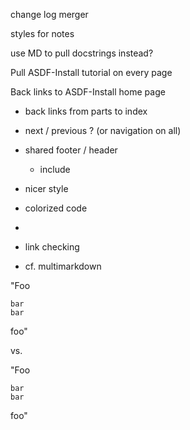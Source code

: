change log merger

styles for notes

use MD to pull docstrings instead?

Pull ASDF-Install tutorial on every page

Back links to ASDF-Install home page

- back links from parts to index
- next / previous ? (or navigation on all)
- shared footer / header
  - include
- nicer style
- colorized code

- 
- link checking
- cf. multimarkdown


"Foo 

    bar
    bar


foo"

vs.

"Foo 

    bar
    bar

foo"